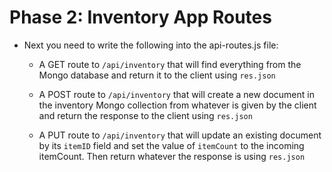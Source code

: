 # Phase 2: Inventory App Routes

* Next you need to write the following into the api-routes.js file:

    * A GET route to `/api/inventory` that will find everything from the Mongo database and return it to the client using `res.json`

    * A POST route to `/api/inventory` that will create a new document in the inventory Mongo collection from whatever is given by the client and return the response to the client using `res.json`

    * A PUT route to `/api/inventory` that will update an existing document by its `itemID` field and set the value of `itemCount` to the incoming itemCount. Then return whatever the response is using `res.json`